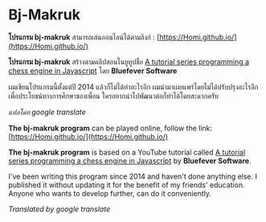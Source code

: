 # Bj-Makruk

**โปรแกรม bj-makruk** สามารถเล่นออนไลน์ได้ตามลิงก์ : [https://Homi.github.io/](https://Homi.github.io/)

**โปรแกรม  bj-makruk**  สร้างตามคลิปสอนในยูทูปชื่อ [A tutorial series programming a chess engine in Javascript](https://youtu.be/2eA0bD3wV3Q) โดย **Bluefever Software**

ผมเขียนโปรแกรมนี้ตั้งแต่ปี 2014 แล้วก็ไม่ได้ทำอะไรอีก ผมนำมาเผยแพร่โดยไม่ได้ปรับปรุงอะไรอีกเพื่อประโยชน์ทางการศึกษาของเพื่อน ใครอยากนำไปพัฒนาต่อก็ทำได้โดยสะดวกครับ

*แปลโดย google translate*


**The bj-makruk program** can be played online, follow the link: [https://Homi.github.io/](https://Homi.github.io/)

**The bj-makruk program** is based on a YouTube tutorial called [A tutorial series programming a chess engine in Javascript](https://youtu.be/2eA0bD3wV3Q) by **Bluefever Software**.

I've been writing this program since 2014 and haven't done anything else. I published it without updating it for the benefit of my friends' education. Anyone who wants to develop further, can do it conveniently.

*Translated by google translate*

